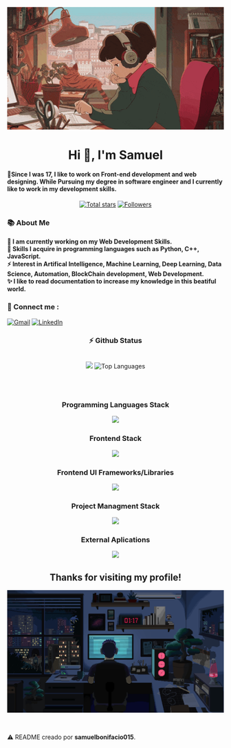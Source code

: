 <!--
<div align="center">
  <a href="#">
    <img 
      width="100%" 
      src="https://capsule-render.vercel.app/api?type=waving&color=FFA500&height=120&section=header&text=&fontSize=30&fontColor=000000&animation=twinkling"
    />
  </a>
  <br>
-->

<!--
<p align="center">
  <img 
    src="https://capsule-render.vercel.app/api?type=waving&color=FFD700&height=80&section=footer"
    width="100%" 
  />
</p>
-->

<!-- MasterHead -->
<a href="https://github.com/samuelbonifacio015/samuelbonifacio015/blob/main/lofi.gif">
  <img src="https://github.com/samuelbonifacio015/samuelbonifacio015/blob/main/lofi.gif" alt="Lofi GIF" style="width:auto; height:auto"/>
</a>

<!--<h1 align="left">
<img width="100%" src="https://readme-typing-svg.herokuapp.com/?font=Righteous&size=40&center=true&vCenter=true&width=800&height=70&duration=4000&lines=Hello!+👋;+MASTERJUDAH+here+🔥+!;"  alt="Typing Animation" style="width:100%"/>-->

<!-- Greeting -->
</h1>
<h1 align="center">Hi 👋, I'm Samuel</h1>

<h4 align="left">🌟Since I was 17, I like to work on Front-end development and web designing. While Pursuing my degree in software engineer and I currently like to work in my development skills.</h4>

 <div align="center">
<a href="https://api.github-star-counter.workers.dev/user/samuelbonifacio015">
  <img width="115px" 
       alt="Total stars" 
       title="Total stars on GitHub" 
       src="https://custom-icon-badges.herokuapp.com/badge/dynamic/json?logo=star&color=318CE7&labelColor=505050&label=Stars&style=for-the-badge&query=%24.stars&url=https://api.github-star-counter.workers.dev/user/samuelbonifacio015" /></a>
<a href="https://github.com/samuelbonifacio015?tab=followers">
  <img width="147px" 
       alt="Followers" 
       title="Follow me on GitHub" 
       src="https://custom-icon-badges.herokuapp.com/github/followers/samuelbonifacio015?color=318CE7&labelColor=505050&style=for-the-badge&logo=person-add&label=Followers&logoColor=white" /></a>
 </div>

<!-- about me -->
 <h3 align="left">📚 About Me</h3>

 <!--<p align="left"> <a href="https://twitter.com/" target="blank"><img src="https://img.shields.io/twitter/follow/?logo=twitter&style=for-the-badge" alt="" /></a> </p>
<div align="left">-->
<h4> 
  🌱 I am currently working on my Web Development Skills.</br>
 💬 Skills I acquire in programming languages such as Python, C++, JavaScript.</br>
 ⚡ Interest in Artifical Intelligence, Machine Learning, Deep Learning, Data Science, Automation, BlockChain development, Web Development.</br>
 ✨ I like to read documentation to increase my knowledge in this beatiful world.</h4> <div align="left"> 

   <h3>🧲 Connect me :</h3>
<a href="mailto:samuelbonifacio015@gmail.com"><img src="https://img.shields.io/badge/Gmail-333333?style=for-the-badge&logo=gmail&logoColor=red" alt="Gmail" /></a> 
  <a href="https://www.linkedin.com/in/samuel-bonifacio-208a37364/?lipi=urn%3Ali%3Apage%3Ad_flagship3_profile_view_base_contact_details%3BFxu5Jm6MQU2szDeuwmZmyQ%3D%3D" target="_blank"><img src="https://img.shields.io/badge/LinkedIn-0077B5?style=for-the-badge&logo=linkedin&logoColor=white" alt="LinkedIn" /></a> 

<!-- git stats-->
<h3 align="center">⚡ Github Status</h3>
<br>
<div align="center">
<img width="405" src="https://github-readme-stats.vercel.app/api?username=samuelbonifacio015&count_private=true&show_icons=true&theme=default&rank_icon=github&border_radius=10"/>

  <img width="310" src="https://github-readme-stats.vercel.app/api/top-langs/?username=samuelbonifacio015&theme=default&hide_border=false&include_all_commits=false&count_private=false&layout=compact" alt="Top Languages">
</div>

<br/><br/>

<!-- lang-->

<div align="center">
<h3>Programming Languages Stack</h3>
  <a href="https://skillicons.dev">
    <img src="https://skillicons.dev/icons?i=js,nodejs,python,typescript,golang,c,cpp,cs" />
  </a>
  
</div>

<div align="center">
<h3>Frontend Stack</h3>
  <a href="https://skillicons.dev">
    <img src="https://skillicons.dev/icons?i=html,css,react" />
  </a>
</div>

<div align="center">
<h3>Frontend UI Frameworks/Libraries</h3>
  <a href="https://skillicons.dev">
    <img src="https://skillicons.dev/icons?i=tailwind,bootstrap,materialui,styledcomponents" />
    <a>
</div>

<div align="center">
<h3>Project Managment Stack</h3>
  <a href="https://skillicons.dev">
    <img src="https://skillicons.dev/icons?i=git,github,gitlab" />
    <a>
</div>

<div align="center">
<h3>External Aplications</h3>
  <a href="https://skillicons.dev">
    <img src="https://skillicons.dev/icons?i=notion,figma,vscode" />
    <a>
</div>

<div align="center">
<h2>Thanks for visiting my profile!</h2>
</div>

<!-- ending-->
<a href="https://github.com/samuelbonifacio015/samuelbonifacio015/blob/main/coding.gif"><img src="https://github.com/samuelbonifacio015/samuelbonifacio015/blob/main/coding.gif" alt="Coding GIF" style="width:auto; height:auto"/></a>

<img src="https://www.animatedimages.org/data/media/562/animated-line-image-0184.gif" width="1920" height=0.4/>

<p>⚠️ README creado por  <strong>samuelbonifacio015</strong>.
